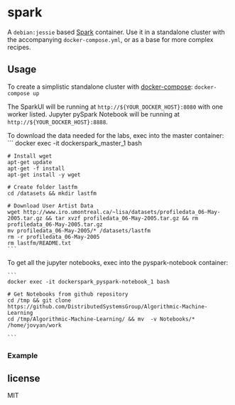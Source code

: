 # spark

A `debian:jessie` based [Spark](http://spark.apache.org) container. Use it in a standalone cluster with the accompanying `docker-compose.yml`, or as a base for more complex recipes.

## Usage

To create a simplistic standalone cluster with [docker-compose](http://docs.docker.com/compose):
    ```
    docker-compose up
    ```

The SparkUI will be running at `http://${YOUR_DOCKER_HOST}:8080` with one worker listed.
Jupyter pySpark Notebook will be running at `http://${YOUR_DOCKER_HOST}:8888`.

To download the data needed for the labs, exec into the master container:
    ```
    docker exec -it dockerspark_master_1 bash

    # Install wget
    apt-get update
    apt-get -f install
    apt-get install -y wget

    # Create folder lastfm
    cd /datasets && mkdir lastfm

    # Download User Artist Data
    wget http://www.iro.umontreal.ca/~lisa/datasets/profiledata_06-May-2005.tar.gz && tar xvzf profiledata_06-May-2005.tar.gz && rm profiledata_06-May-2005.tar.gz
    mv profiledata_06-May-2005/* /datasets/lastfm
    rm -r profiledata_06-May-2005
    rm lastfm/README.txt
    ```
To get all the jupyter notebooks, exec into the pyspark-notebook container:

    ```
    docker exec -it dockerspark_pyspark-notebook_1 bash

    # Get Notebooks from github repository
    cd /tmp && git clone https://github.com/DistributedSystemsGroup/Algorithmic-Machine-Learning
    cd /tmp/Algorithmic-Machine-Learning/ && mv  -v Notebooks/* /home/jovyan/work

    ```

### Example

## license

MIT
